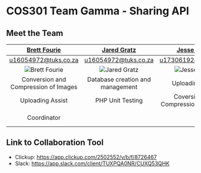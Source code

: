 # COS301 Team Gamma - Sharing API

## Meet the Team

| <a href="https://github.com/BrettFourie" target="_blank">**Brett Fourie**</a> | <a href="https://github.com/Jad-91802" target="_blank">**Jared Gratz**</a> | <a href="https://github.com/chirgugh" target="_blank">**Jesse Mwiti**</a> | <a href="https://github.com/jordannijs" target="_blank">**Jordan Nijs**</a> | <a href="https://github.com/Stevedups" target="_blank">**Stephen Du Plessis**</a> | <a href="https://github.com/IsaacMcGrind" target="_blank">**Thembinkosi Mtsweni**</a> | <a href="https://github.com/WilliamTandweUP" target="_blank">**William Tandwe**</a> |
| :---: |:---:| :---:| :---:| :---:| :---:| :---:|
| u16054972@tuks.co.za | u16054972@tuks.co.za | u17306192@tuks.co.za | u18305980@tuks.co.za | u17049203@tuks.co.za | u16205457@tuks.co.za | u15232672@tuks.co.za |
| ![Brett Fourie](https://avatars2.githubusercontent.com/u/54021309?v=4s=200) | ![Jared Gratz](https://avatars1.githubusercontent.com/u/35114725?v=3&s=200) | ![Jesse Mwiti](https://avatars1.githubusercontent.com/u/51156224?v=3&s=200) | ![Jordan Nijs](https://avatars1.githubusercontent.com/u/54304244?v=3&s=200)  |  ![Stephen Du Plessis](https://avatars1.githubusercontent.com/u/56000315?v=3&s=200)  |  ![Thembinkosi Mtsweni](https://avatars1.githubusercontent.com/u/54550404?v=3&s=200)  |  ![William Tandwe](https://avatars1.githubusercontent.com/u/62072467?v=3&s=200)  |
| Conversion and Compression of Images | Database creation and management | Uploading Lead | Database creation and management | PHP Unit Testing | Leader and Co-ordinator | Downloading Lead |
| Uploading Assist | PHP Unit Testing | Coversion and Compression of Images | PHP Unit Testing | Downloading Assist | Git Branching and Organization | Uploading (Rating) |
| Coordinator | | | | | Upload and Dowload Assist | |

## Link to Collaboration Tool

* Clickup: https://app.clickup.com/2502552/v/b/f/8726467
* Slack: https://app.slack.com/client/TUXPQA0NR/CUXQ53QHK

